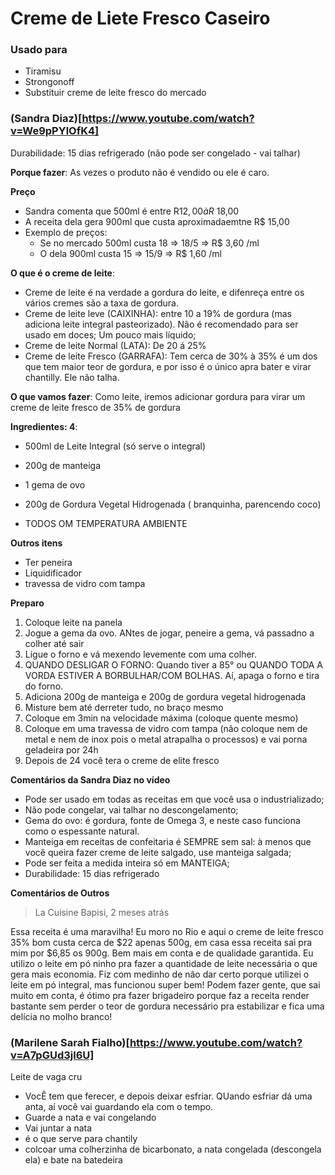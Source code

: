 # Creme de Liete Fresco Caseiro

### Usado para

+ Tiramisu
+ Strongonoff
+ Substituir creme de leite fresco do mercado

### (Sandra Diaz)[https://www.youtube.com/watch?v=We9pPYlOfK4]

Durabilidade: 15 dias refrigerado (não pode ser congelado - vai talhar)

**Porque fazer**: As vezes o produto não é vendido ou ele é caro.

**Preço**
+ Sandra comenta que 500ml é entre R$12,00 à R$ 18,00
+ A receita dela gera 900ml que custa aproximadaemtne R$ 15,00
+ Exemplo de preços:
   - Se no mercado 500ml custa 18 => 18/5 => R$ 3,60 /ml
   - O dela 900ml custa 15 => 15/9 => R$ 1,60 /ml

**O que é o creme de leite**:
+ Creme de leite é na verdade a gordura do leite, e difenreça entre os vários cremes são a taxa de gordura.
+ Creme de leite leve (CAIXINHA): entre 10 a 19% de gordura (mas adiciona leite integral pasteorizado). Não é recomendado para ser usado em doces; Um pouco mais líquido;
+ Creme de leite Normal (LATA): De 20 á 25%
+ Creme de leite Fresco (GARRAFA): Tem cerca de 30% à 35% é um dos que tem maior teor de gordura, e por isso é o único apra bater e virar chantilly. Ele não talha.

**O que vamos fazer**: Como leite, iremos adicionar gordura para virar um creme de leite fresco de 35% de gordura

**Ingredientes: 4**:
+ 500ml de Leite Integral (só serve o integral)
+ 200g de manteiga
+ 1 gema de ovo
+ 200g de Gordura Vegetal Hidrogenada ( branquinha, parencendo coco)

+ TODOS OM TEMPERATURA AMBIENTE

**Outros itens**
+ Ter peneira
+ Liquidificador
+ travessa de vidro com tampa

**Preparo**
1. Coloque leite na panela
2. Jogue a gema da ovo. ANtes de jogar, peneire a gema, vá passadno a colher até sair 
3. Ligue o forno e vá mexendo levemente com uma colher.
4. QUANDO DESLIGAR O FORNO: Quando tiver a 85° ou QUANDO TODA A VORDA ESTIVER A BORBULHAR/COM BOLHAS. Aí, apaga o forno e tira do forno.
5. Adiciona 200g de manteiga e 200g de gordura vegetal hidrogenada
6. Misture bem até derreter tudo, no braço mesmo
7. Coloque em 3min na velocidade máxima (coloque quente mesmo)
8. Coloque em uma travessa de vidro com tampa (não coloque nem de metal e nem de inox pois o metal atrapalha o processos) e vai porna geladeira por 24h
9. Depois de 24 você tera o creme de elite fresco

**Comentários da Sandra Diaz no vídeo**
- Pode ser usado em todas as receitas em que você usa o industrializado;
- Não pode congelar, vai talhar no descongelamento;
- Gema do ovo: é gordura, fonte de Omega 3, e neste caso funciona como o espessante natural.
- Manteiga em receitas de confeitaria é SEMPRE sem sal: à menos que você queira fazer creme de leite salgado, use manteiga salgada;
- Pode ser feita a medida inteira só em MANTEIGA;
- Durabilidade: 15 dias refrigerado

**Comentários de Outros**
> La Cuisine Bapisi, 2 meses atrás

Essa receita é uma maravilha! Eu moro no Rio e aqui o creme de leite fresco 35% bom custa cerca de $22 apenas 500g, em casa essa receita sai pra mim por $6,85 os 900g. Bem mais em conta e de qualidade garantida. Eu utilizo o leite em pó ninho pra fazer a quantidade de leite necessária o que gera mais economia. Fiz com medinho de não dar certo porque utilizei o leite em pó integral, mas funcionou super bem! Podem fazer gente, que sai muito em conta, é ótimo pra fazer brigadeiro porque faz a receita render bastante sem perder o teor de gordura necessário pra estabilizar e fica uma delícia no molho branco!

### (Marilene Sarah Fialho)[https://www.youtube.com/watch?v=A7pGUd3jl6U]

Leite de vaga cru
+ VocÊ tem que ferecer, e depois deixar esfriar. QUando esfriar dá uma anta, aí você vai guardando ela com o tempo.
+ Guarde a nata e vai congelando
+ Vai juntar a nata
+ é o que serve para chantily
+ colcoar uma colherzinha de bicarbonato, a nata congelada (descongela ela) e bate na batedeira

